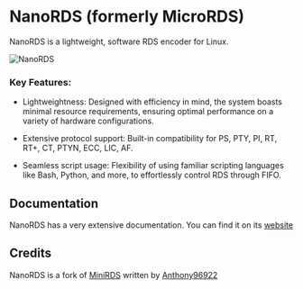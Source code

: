 # NanoRDS (formerly MicroRDS)

NanoRDS is a lightweight, software RDS encoder for Linux.

![NanoRDS](https://i.imgur.com/cuP0XBM.jpeg)

### Key Features:

- Lightweightness: Designed with efficiency in mind, the system boasts minimal resource requirements, ensuring optimal performance on a variety of hardware configurations.

- Extensive protocol support: Built-in compatibility for PS, PTY, PI, RT, RT+, CT, PTYN, ECC, LIC, AF.

- Seamless script usage: Flexibility of using familiar scripting languages like Bash, Python, and more, to effortlessly control RDS through FIFO.

## Documentation

NanoRDS has a very extensive documentation. You can find it on its [website](https://barteqcz.github.io/NanoRDS)

## Credits

NanoRDS is a fork of [MiniRDS](https://github.com/Anthony96922/MiniRDS) written by [Anthony96922](https://github.com/Anthony96922)
